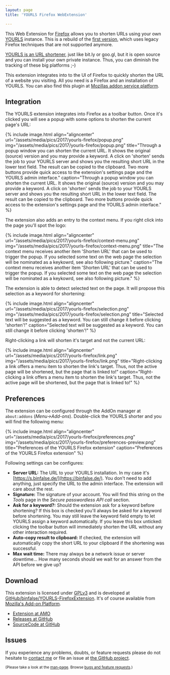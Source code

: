```yaml
---
layout: page
title: 'YOURLS Firefox WebExtension'

---
```


This Web Extension for [Firefox](http://www.mozilla.com/en-US/firefox/new/) allows you to shorten URLs using your own [YOURLS](https://yourls.org) instance. This is a rebuild of the [first version](../yourls-firefox-extension/), which uses legacy Firefox techniques that are not supported anymore.



<a href="/2011/06/private-url-shortener/">YOURLS is an URL shortener</a>, just like bit.ly or goo.gl, but it is open source and you can install your own private instance. Thus, you can diminish the tracking of these big platforms ;-)

This extension integrates into to the UI of Firefox to quickly shorten the URL of a website you visiting.
All you need is a Firefox and an installation of YOURLS. You can also find this plugin at <a href="https://addons.mozilla.org/en-US/firefox/addon/yourls-shortener/">Mozillas addon service platform</a>.

## Integration

The YOURLS extension integrates into Firefox as a toolbar button.
Once it's clicked you will see a popup with some options to shorten the current page's URL:


{% include image.html align="aligncenter" url="/assets/media/pics/2017/yourls-firefox/popup.png" img="/assets/media/pics/2017/yourls-firefox/popup.png" title="Through a popup window you can shorten the current URL. It shows the original (source) version and you may provide a keyword. A click on 'shorten' sends the job to your YOURLS server and shows you the resulting short URL in the lower text field. The result can be copied to the clipboard. Two more buttons provide quick access to the extension's settings page and the YOURLS admin interface." caption="Through a popup window you can shorten the current URL. It shows the original (source) version and you may provide a keyword. A click on 'shorten' sends the job to your YOURLS server and shows you the resulting short URL in the lower text field. The result can be copied to the clipboard. Two more buttons provide quick access to the extension's settings page and the YOURLS admin interface." %}


The extension also adds an entry to the context menu.
If you right click into the page you'll spot the logo:



{% include image.html align="aligncenter" url="/assets/media/pics/2017/yourls-firefox/context-menu.png" img="/assets/media/pics/2017/yourls-firefox/context-menu.png" title="The context menu receives another item 'Shorten URL' that can be used to trigger the popup. If you selected some text on the web page the selection will be nominated as a keykowrd, see also following picture." caption="The context menu receives another item 'Shorten URL' that can be used to trigger the popup. If you selected some text on the web page the selection will be nominated as a keykowrd, see also following picture." %}


The extension is able to detect selected text on the page.
It will propose this selection as a keyword for shortening:



{% include image.html align="aligncenter" url="/assets/media/pics/2017/yourls-firefox/selection.png" img="/assets/media/pics/2017/yourls-firefox/selection.png" title="Selected text will be suggested as a keyword. You can still change it before clicking 'shorten'!" caption="Selected text will be suggested as a keyword. You can still change it before clicking 'shorten'!" %}


Right-clicking a link will shorten it's target and not the current URL:


{% include image.html align="aligncenter" url="/assets/media/pics/2017/yourls-firefox/link.png" img="/assets/media/pics/2017/yourls-firefox/link.png" title="Right-clicking a link offers a menu item to shorten the link's target. Thus, not the active page will be shortened, but the page that is linked to!" caption="Right-clicking a link offers a menu item to shorten the link's target. Thus, not the active page will be shortened, but the page that is linked to!" %}


## Preferences

The extension can be configured through the AddOn manager at `about:addons` (*Menu->Add-ons*).
Double-click the YOURLS shorter and you will find the following menu:


{% include image.html align="aligncenter" url="/assets/media/pics/2017/yourls-firefox/preferences.png" img="/assets/media/pics/2017/yourls-firefox/preferences-preview.png" title="Preferences of the YOURLS Firefox extension" caption="Preferences of the YOURLS Firefox extension" %}



Following settings can be configures:

* **Server URL:** The URL to your YOURLS installation. In my case it's [https://s.binfalse.de/](https://binfalse.de/). You don't need to add anything, just specify the URL to the admin interface. The extension will care about the rest.
* **Signature:** The signature of your account. You will find this string on the *Tools* page in the *Secure passwordless API call* section.
* **Ask for a keyword?:** Should the extension ask for a keyword before shortening? If this box is checked you'll always be asked for a keyword before shortening. You may still leave the keyword field empty to let YOURLS assign a keyword automatically. If you leave this box unticked: clicking the toolbar button will immediately shorten the URL without any other interaction required.
* **Auto-copy result to clipboard:** If checked, the extension will automatically copy the short URL to your clipboard if the shortening was successful.
* **Max wait time:** There may always be a network issue or server downtime... How many seconds should we wait for an answer from the API before we give up?


## Download

This extension is licensed under <a href="http://www.gnu.org/licenses/gpl.html">GPLv3</a> and is developed at <a href="ihttps://github.com/binfalse/YOURLS-FirefoxExtension">GitHub/binfalse/YOURLS-FirefoxExtension</a>. It's of course available from <a href="https://addons.mozilla.org/en-US/firefox/addon/yourls-shortener/"><abbr title="Addons.Mozilla.Org">Mozilla's Add-on Platform</abbr></a>.

* [Extension at AMO](https://addons.mozilla.org/en-US/firefox/addon/yourls-shortener/)
* [Releases at GitHub](https://github.com/binfalse/YOURLS-FirefoxExtension/releases)
* [SourceCode at GitHub](https://github.com/binfalse/YOURLS-FirefoxExtension)


## Issues

If you experience any problems, doubts, or feature requests please do not hesitate to [contact me](https://binfalse.de/contact/) or file an issue at [the GitHub project](https://github.com/binfalse/YOURLS-FirefoxExtension/issues/).


<small>(Please take a look at the <a href="/man-page/">man-page</a>. Browse <a href="https://github.com/binfalse/YOURLS-FirefoxExtension/issues">bugs and feature requests</a>.)</small>
